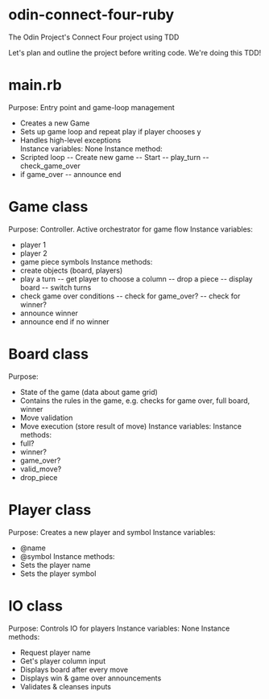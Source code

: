 # odin-connect-four-ruby
The Odin Project's Connect Four project using TDD


Let's plan and outline the project before writing code.
We're doing this TDD!

# main.rb 
Purpose: Entry point and game-loop management
- Creates a new Game
- Sets up game loop and repeat play if player chooses y
- Handles high-level exceptions  
Instance variables: None
Instance method:
- Scripted loop
-- Create new game
-- Start
-- play_turn
-- check_game_over
- if game_over
-- announce end

# Game class
Purpose: Controller. Active orchestrator for game flow
Instance variables: 
- player 1
- player 2
- game piece symbols
Instance methods: 
- create objects (board, players)
- play a turn
-- get player to choose a column
-- drop a piece
-- display board
-- switch turns
- check game over conditions
-- check for game_over?
-- check for winner?
- announce winner
- announce end if no winner

# Board class
Purpose: 
- State of the game (data about game grid)
- Contains the rules in the game, e.g. checks
for game over, full board, winner
- Move validation
- Move execution (store result of move)
Instance variables: 
Instance methods: 
- full?
- winner?
- game_over?
- valid_move?
- drop_piece

# Player class
Purpose: Creates a new player and symbol
Instance variables: 
- @name
- @symbol
Instance methods:
- Sets the player name
- Sets the player symbol 

# IO class
Purpose: Controls IO for players
Instance variables: None
Instance methods: 
- Request player name
- Get's player column input
- Displays board after every move
- Displays win & game over announcements
- Validates & cleanses inputs

